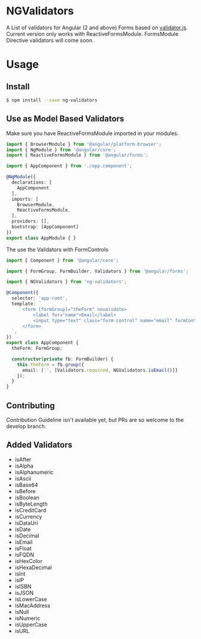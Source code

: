# NGValidators
A List of validators for Angular (2 and above) Forms based on [validator.js](https://github.com/chriso/validator.js). Current version only works with ReactiveFormsModule.
FormsModule Directive validators will come soon.

# Usage
## Install
```bash
$ npm install --save ng-validators
```

## Use as Model Based Validators
Make sure you have ReactiveFormsModule imported in your modules.
```typescript
import { BrowserModule } from '@angular/platform-browser';
import { NgModule } from '@angular/core';
import { ReactiveFormsModule } from '@angular/forms';

import { AppComponent } from './app.component';

@NgModule({
  declarations: [
    AppComponent
  ],
  imports: [
    BrowserModule,
    ReactiveFormsModule,
  ],
  providers: [],
  bootstrap: [AppComponent]
})
export class AppModule { }
```

The use the Validators with FormControls

```typescript
import { Component } from '@angular/core';

import { FormGroup, FormBuilder, Validators } from '@angular/forms';

import { NGValidators } from 'ng-validators';

@Component({
  selector: 'app-root',
  template: `
      <form [formGroup]="theForm" novalidate>
          <label for="name">Email</label>
          <input type="text" class="form-control" name="email" formControlName="email">
      </form>
  `,
})
export class AppComponent {
  theForm: FormGroup;

  constructor(private fb: FormBuilder) {
    this.theForm = fb.group({
      email: ['', [Validators.required, NGValidators.isEmail()]]
    });
  }
}
```

## Contributing
Contribution Guideline isn't available yet, but PRs are so welcome to the develop branch.

## Added Validators
* isAfter
* isAlpha
* isAlphanumeric
* isAscii
* isBase64
* isBefore
* isBoolean
* isByteLength
* isCreditCard
* isCurrency
* isDataUri
* isDate
* isDecimal
* isEmail
* isFloat
* isFQDN
* isHexColor
* isHexaDecimal
* isInt
* isIP
* isISBN
* isJSON
* isLowerCase
* isMacAddress
* isNull
* isNumeric
* isUpperCase
* isURL
